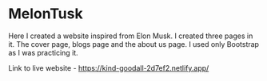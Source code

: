 # MelonTusk

Here I created a website inspired from Elon Musk. I created three pages in it. The cover page, blogs page and the about us page.
I used only Bootstrap as I was practicing it. 

Link to live website - https://kind-goodall-2d7ef2.netlify.app/
